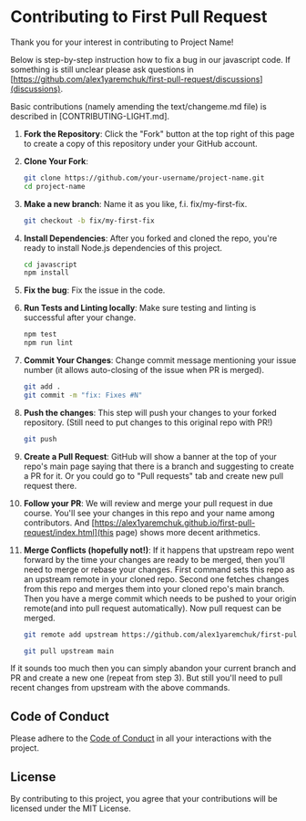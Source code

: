 # Contributing to First Pull Request

Thank you for your interest in contributing to Project Name!

Below is step-by-step instruction how to fix a bug in our javascript code. 
If something is still unclear please ask questions in [https://github.com/alex1yaremchuk/first-pull-request/discussions](discussions). 

Basic contributions (namely amending the text/changeme.md file) is described in [CONTRIBUTING-LIGHT.md].

1. **Fork the Repository**: Click the "Fork" button at the top right of this page to create a copy of this repository under your GitHub account.

2. **Clone Your Fork**:
    ```sh
    git clone https://github.com/your-username/project-name.git
    cd project-name
    ```

3. **Make a new branch**: Name it as you like, f.i. fix/my-first-fix.
    ```sh
    git checkout -b fix/my-first-fix
    ```

4. **Install Dependencies**:
After you forked and cloned the repo, you're ready to install Node.js dependencies of this project.
    ```sh
    cd javascript
    npm install
    ```

5. **Fix the bug**:
Fix the issue in the code.

6. **Run Tests and Linting locally**:
Make sure testing and linting is successful after your change.
    ```sh
    npm test
    npm run lint
    ```

7. **Commit Your Changes**:
Change commit message mentioning your issue number (it allows auto-closing of the issue when PR is merged).
    ```sh
    git add .
    git commit -m "fix: Fixes #N"
    ```

8. **Push the changes**: This step will push your changes to your forked repository.
(Still need to put changes to this original repo with PR!)

    ```sh
    git push
    ```
9. **Create a Pull Request**: GitHub will show a banner at the top of your repo's main page saying that there is a branch and suggesting to create a PR for it.
Or you could go to "Pull requests" tab and create new pull request there.

10. **Follow your PR**: We will review and merge your pull request in due course.
You'll see your changes in this repo and your name among contributors.
And [https://alex1yaremchuk.github.io/first-pull-request/index.html](this page) shows more decent arithmetics.

11. **Merge Conflicts (hopefully not!)**: If it happens that upstream repo went forward by the time your changes are ready to be merged, then you'll need to merge or rebase your changes. 
First command sets this repo as an upstream remote in your cloned repo.
Second one fetches changes from this repo and merges them into your cloned repo's main branch. 
Then you have a merge commit which needs to be pushed to your origin remote(and into pull request automatically). 
Now pull request can be merged.

    ```sh
    git remote add upstream https://github.com/alex1yaremchuk/first-pull-request.git

    git pull upstream main
    ```
If it sounds too much then you can simply abandon your current branch and PR and create a new one (repeat from step 3).
But still you'll need to pull recent changes from upstream with the above commands. 

## Code of Conduct

Please adhere to the [Code of Conduct](CODE_OF_CONDUCT.md) in all your interactions with the project.

## License

By contributing to this project, you agree that your contributions will be licensed under the MIT License.
